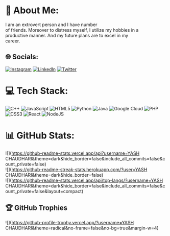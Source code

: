 # 💫 About Me:
I am an extrovert person and I have number<br>of friends. Moreover to distress myself, I utilize my hobbies in a<br>productive manner. And my future plans are to excel in my<br>career.


## 🌐 Socials:
[![Instagram](https://img.shields.io/badge/Instagram-%23E4405F.svg?logo=Instagram&logoColor=white)](https://instagram.com/yashchaudhari_09) [![LinkedIn](https://img.shields.io/badge/LinkedIn-%230077B5.svg?logo=linkedin&logoColor=white)](https://linkedin.com/in/https://www.linkedin.com/in/yash-chaudhari-254961242) [![Twitter](https://img.shields.io/badge/Twitter-%231DA1F2.svg?logo=Twitter&logoColor=white)](https://twitter.com/Yash_ch_09) 

# 💻 Tech Stack:
![C++](https://img.shields.io/badge/c++-%2300599C.svg?style=flat&logo=c%2B%2B&logoColor=white) ![JavaScript](https://img.shields.io/badge/javascript-%23323330.svg?style=flat&logo=javascript&logoColor=%23F7DF1E) ![HTML5](https://img.shields.io/badge/html5-%23E34F26.svg?style=flat&logo=html5&logoColor=white) ![Python](https://img.shields.io/badge/python-3670A0?style=flat&logo=python&logoColor=ffdd54) ![Java](https://img.shields.io/badge/java-%23ED8B00.svg?style=flat&logo=java&logoColor=white) ![Google Cloud](https://img.shields.io/badge/Google%20Cloud-%234285F4.svg?style=flat&logo=google-cloud&logoColor=white) ![PHP](https://img.shields.io/badge/php-%23777BB4.svg?style=flat&logo=php&logoColor=white) ![CSS3](https://img.shields.io/badge/css3-%231572B6.svg?style=flat&logo=css3&logoColor=white) ![React](https://img.shields.io/badge/react-%2320232a.svg?style=flat&logo=react&logoColor=%2361DAFB) ![NodeJS](https://img.shields.io/badge/node.js-6DA55F?style=flat&logo=node.js&logoColor=white)
# 📊 GitHub Stats:
![](https://github-readme-stats.vercel.app/api?username=YASH CHAUDHARI&theme=dark&hide_border=false&include_all_commits=false&count_private=false)<br/>
![](https://github-readme-streak-stats.herokuapp.com/?user=YASH CHAUDHARI&theme=dark&hide_border=false)<br/>
![](https://github-readme-stats.vercel.app/api/top-langs/?username=YASH CHAUDHARI&theme=dark&hide_border=false&include_all_commits=false&count_private=false&layout=compact)

## 🏆 GitHub Trophies
![](https://github-profile-trophy.vercel.app/?username=YASH CHAUDHARI&theme=radical&no-frame=false&no-bg=true&margin-w=4)

<!-- Proudly created with GPRM ( https://gprm.itsvg.in ) -->
